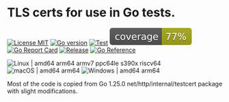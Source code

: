 # TLS certs for use in Go tests.

[![License MIT](https://img.shields.io/badge/license-MIT-royalblue.svg)](LICENSE)
[![Go version](https://img.shields.io/github/go-mod/go-version/powerman/testcert?color=blue)](https://go.dev/)
[![Test](https://img.shields.io/github/actions/workflow/status/powerman/testcert/test.yml?label=test)](https://github.com/powerman/testcert/actions/workflows/test.yml)
[![Coverage Status](https://raw.githubusercontent.com/powerman/testcert/gh-badges/coverage.svg)](https://github.com/powerman/testcert/actions/workflows/test.yml)
[![Go Report Card](https://goreportcard.com/badge/github.com/powerman/testcert)](https://goreportcard.com/report/github.com/powerman/testcert)
[![Release](https://img.shields.io/github/v/release/powerman/testcert?color=blue)](https://github.com/powerman/testcert/releases/latest)
[![Go Reference](https://pkg.go.dev/badge/github.com/powerman/testcert.svg)](https://pkg.go.dev/github.com/powerman/testcert)

![Linux | amd64 arm64 armv7 ppc64le s390x riscv64](https://img.shields.io/badge/Linux-amd64%20arm64%20armv7%20ppc64le%20s390x%20riscv64-royalblue)
![macOS | amd64 arm64](https://img.shields.io/badge/macOS-amd64%20arm64-royalblue)
![Windows | amd64 arm64](https://img.shields.io/badge/Windows-amd64%20arm64-royalblue)

Most of the code is copied from Go 1.25.0 net/http/internal/testcert package with
slight modifications.
